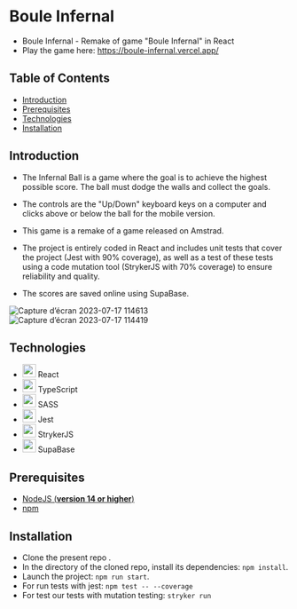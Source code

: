 # Boule Infernal
- Boule Infernal - Remake of game "Boule Infernal" in React
- Play the game here: https://boule-infernal.vercel.app/

## Table of Contents
- [Introduction](#introduction)
- [Prerequisites](#introduction)
- [Technologies](#technologies)
- [Installation](#installation)

## Introduction

- The Infernal Ball is a game where the goal is to achieve the highest possible score. The ball must dodge the walls and collect the goals.

- The controls are the "Up/Down" keyboard keys on a computer and clicks above or below the ball for the mobile version.

- This game is a remake of a game released on Amstrad.

- The project is entirely coded in React and includes unit tests that cover the project (Jest with 90% coverage), as well as a test of these tests using a code mutation tool (StrykerJS with 70% coverage) to ensure reliability and quality.

- The scores are saved online using SupaBase.

![Capture d’écran 2023-07-17 114613](https://github.com/Jerome-Marichez/boule-infernal/assets/62617561/651cb6b7-f5fd-4d03-a171-5a0182463962)
![Capture d’écran 2023-07-17 114419](https://github.com/Jerome-Marichez/boule-infernal/assets/62617561/77c6af9f-e33c-4c3e-b8ac-72f1d4fac0d2)

## Technologies 

- <img src="https://user-images.githubusercontent.com/25181517/183897015-94a058a6-b86e-4e42-a37f-bf92061753e5.png" width="24"/> React
- <img src="https://user-images.githubusercontent.com/25181517/183890598-19a0ac2d-e88a-4005-a8df-1ee36782fde1.png" width="24"/> TypeScript
- <img src="https://icons-for-free.com/iconfiles/png/512/end+long+shadow+preprocesor+sass+web+icon-1320184849915610733.png" width="24"/> SASS
- <img src="https://www.svgrepo.com/show/353930/jest.svg" width="24"/> Jest
- <img src="https://stryker-mutator.io/images/stryker.svg" width="24"/> StrykerJS
- <img src="https://cf.appdrag.com/dashboard-openvm-clo-b2d42c/uploads/supabase-TAiY.png" width="24"/> SupaBase

## Prerequisites

- [NodeJS (**version 14 or higher**)](https://nodejs.org/en/)
- [npm](https://www.npmjs.com/)

## Installation 

- Clone the present repo .
- In the directory of the cloned repo, install its dependencies: `npm install`.
- Launch the project: `npm run start`.
- For run tests with jest: `npm test -- --coverage` 
- For test our tests with mutation testing: `stryker run` 
